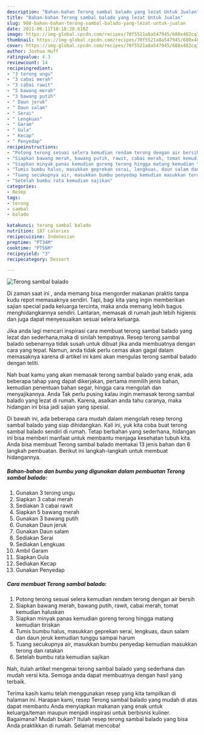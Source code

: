 ```yaml
---
description: "Bahan-bahan Terong sambal balado yang lezat Untuk Jualan"
title: "Bahan-bahan Terong sambal balado yang lezat Untuk Jualan"
slug: 908-bahan-bahan-terong-sambal-balado-yang-lezat-untuk-jualan
date: 2021-06-11T18:18:20.616Z
image: https://img-global.cpcdn.com/recipes/70f5521a8a547945/680x482cq70/terong-sambal-balado-foto-resep-utama.jpg
thumbnail: https://img-global.cpcdn.com/recipes/70f5521a8a547945/680x482cq70/terong-sambal-balado-foto-resep-utama.jpg
cover: https://img-global.cpcdn.com/recipes/70f5521a8a547945/680x482cq70/terong-sambal-balado-foto-resep-utama.jpg
author: Joshua Huff
ratingvalue: 4.3
reviewcount: 14
recipeingredient:
- "3 terong ungu"
- "3 cabai merah"
- "3 cabai rawit"
- "5 bawang merah"
- "3 bawang putih"
- " Daun jeruk"
- " Daun salam"
- " Serai"
- " Lengkuas"
- " Garam"
- " Gula"
- " Kecap"
- " Penyedap"
recipeinstructions:
- "Potong terong sesuai selera kemudian rendam terong dengan air bersih"
- "Siapkan bawang merah, bawang putih, rawit, cabai merah, tomat kemudian haluskan"
- "Siapkan minyak panas kemudian goreng terong hingga matang kemudian tiriskan"
- "Tumis bumbu halus, masukkan geprekan serai, lengkuas, daun salam dan daun jeruk kemudian tunggu sampai harum"
- "Tuang secukupnya air, masukkan bumbu penyedap kemudian masukkan terong dan ratakan"
- "Setelah bumbu rata kemudian sajikan"
categories:
- Resep
tags:
- terong
- sambal
- balado

katakunci: terong sambal balado 
nutrition: 187 calories
recipecuisine: Indonesian
preptime: "PT34M"
cooktime: "PT56M"
recipeyield: "3"
recipecategory: Dessert

---
```



![Terong sambal balado](https://img-global.cpcdn.com/recipes/70f5521a8a547945/680x482cq70/terong-sambal-balado-foto-resep-utama.jpg)

Di zaman  saat ini , anda memang bisa mengorder makanan praktis tanpa kudu repot memasaknya sendiri. Tapi, bagi kita yang ingin memberikan sajian special pada keluarga tercinta, maka anda memang lebih bagus menghidangkannya sendiri. Lantaran, memasak di rumah jauh lebih higienis dan juga dapat menyesuaikan sesuai selera keluarga.

Jika anda lagi mencari inspirasi cara membuat terong sambal balado yang lezat dan sederhana,maka di sinilah tempatnya. Resep terong sambal balado  sebenarnya tidak susah untuk dibuat jika anda membuatnya dengan cara yang tepat. Namun, anda tidak perlu cemas akan gagal dalam memasaknya 
karena di artikel ini kami akan mengulas terong sambal balado dengan teliti.  



Nah buat kamu yang akan memasak terong sambal balado yang enak, ada beberapa tahap yang dapat dikerjakan, pertama memilih jenis bahan, kemudian penentuan bahan segar, hingga cara mengolah dan menyajikannya. Anda Tak perlu pusing kalau ingin memasak terong sambal balado yang lezat di rumah. Karena, asalkan anda  tahu caranya, maka hidangan ini bisa jadi sajian yang spesial.

Di bawah ini, ada beberapa cara mudah dalam mengolah resep terong sambal balado yang siap dihidangkan. Kali ini, yuk kita coba buat terong sambal balado sendiri di rumah. Tetap berbahan yang sederhana, hidangan ini bisa memberi manfaat untuk membantu menjaga kesehatan tubuh kita. Anda bisa membuat Terong sambal balado memakai 13 jenis bahan dan 6 langkah pembuatan. Berikut ini langkah-langkah untuk membuat hidangannya.

<!--inarticleads1-->

##### Bahan-bahan dan bumbu yang digunakan dalam pembuatan Terong sambal balado:

1. Gunakan 3 terong ungu
1. Siapkan 3 cabai merah
1. Sediakan 3 cabai rawit
1. Siapkan 5 bawang merah
1. Gunakan 3 bawang putih
1. Gunakan  Daun jeruk
1. Gunakan  Daun salam
1. Sediakan  Serai
1. Sediakan  Lengkuas
1. Ambil  Garam
1. Siapkan  Gula
1. Sediakan  Kecap
1. Gunakan  Penyedap




<!--inarticleads2-->

##### Cara membuat Terong sambal balado:

1. Potong terong sesuai selera kemudian rendam terong dengan air bersih
1. Siapkan bawang merah, bawang putih, rawit, cabai merah, tomat kemudian haluskan
1. Siapkan minyak panas kemudian goreng terong hingga matang kemudian tiriskan
1. Tumis bumbu halus, masukkan geprekan serai, lengkuas, daun salam dan daun jeruk kemudian tunggu sampai harum
1. Tuang secukupnya air, masukkan bumbu penyedap kemudian masukkan terong dan ratakan
1. Setelah bumbu rata kemudian sajikan




Nah, itulah artikel mengenai  terong sambal balado  yang sederhana dan mudah versi kita. Semoga anda dapat membuatnya dengan hasil yang terbaik. 

Terima kasih kamu telah menggunakan resep yang kita tampilkan di halaman ini. Harapan kami, resep  Terong sambal balado yang mudah di atas dapat membantu Anda menyiapkan makanan yang enak untuk keluarga/teman maupun menjadi inspirasi untuk berbisnis kuliner. Bagaimana? Mudah bukan? Itulah resep terong sambal balado yang bisa Anda praktikkan di rumah. Selamat mencoba!

